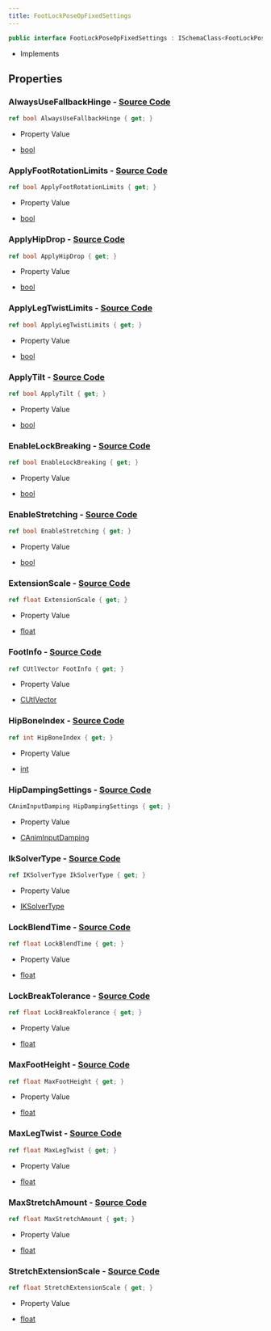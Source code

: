 ```yaml
---
title: FootLockPoseOpFixedSettings
---
```


```csharp
public interface FootLockPoseOpFixedSettings : ISchemaClass<FootLockPoseOpFixedSettings>, ISchemaField, ISchemaClass, INativeHandle
```

- Implements

## Properties

### **AlwaysUseFallbackHinge** - [Source Code](https://github.com/swiftly-solution/swiftlys2/blob/main/managed/src/SwiftlyS2.Generated/Schemas/Interfaces/FootLockPoseOpFixedSettings.cs#L29)

```csharp
ref bool AlwaysUseFallbackHinge { get; }
```

- Property Value

- [bool](https://learn.microsoft.com/dotnet/api/system.boolean)

### **ApplyFootRotationLimits** - [Source Code](https://github.com/swiftly-solution/swiftlys2/blob/main/managed/src/SwiftlyS2.Generated/Schemas/Interfaces/FootLockPoseOpFixedSettings.cs#L31)

```csharp
ref bool ApplyFootRotationLimits { get; }
```

- Property Value

- [bool](https://learn.microsoft.com/dotnet/api/system.boolean)

### **ApplyHipDrop** - [Source Code](https://github.com/swiftly-solution/swiftlys2/blob/main/managed/src/SwiftlyS2.Generated/Schemas/Interfaces/FootLockPoseOpFixedSettings.cs#L27)

```csharp
ref bool ApplyHipDrop { get; }
```

- Property Value

- [bool](https://learn.microsoft.com/dotnet/api/system.boolean)

### **ApplyLegTwistLimits** - [Source Code](https://github.com/swiftly-solution/swiftlys2/blob/main/managed/src/SwiftlyS2.Generated/Schemas/Interfaces/FootLockPoseOpFixedSettings.cs#L33)

```csharp
ref bool ApplyLegTwistLimits { get; }
```

- Property Value

- [bool](https://learn.microsoft.com/dotnet/api/system.boolean)

### **ApplyTilt** - [Source Code](https://github.com/swiftly-solution/swiftlys2/blob/main/managed/src/SwiftlyS2.Generated/Schemas/Interfaces/FootLockPoseOpFixedSettings.cs#L25)

```csharp
ref bool ApplyTilt { get; }
```

- Property Value

- [bool](https://learn.microsoft.com/dotnet/api/system.boolean)

### **EnableLockBreaking** - [Source Code](https://github.com/swiftly-solution/swiftlys2/blob/main/managed/src/SwiftlyS2.Generated/Schemas/Interfaces/FootLockPoseOpFixedSettings.cs#L41)

```csharp
ref bool EnableLockBreaking { get; }
```

- Property Value

- [bool](https://learn.microsoft.com/dotnet/api/system.boolean)

### **EnableStretching** - [Source Code](https://github.com/swiftly-solution/swiftlys2/blob/main/managed/src/SwiftlyS2.Generated/Schemas/Interfaces/FootLockPoseOpFixedSettings.cs#L47)

```csharp
ref bool EnableStretching { get; }
```

- Property Value

- [bool](https://learn.microsoft.com/dotnet/api/system.boolean)

### **ExtensionScale** - [Source Code](https://github.com/swiftly-solution/swiftlys2/blob/main/managed/src/SwiftlyS2.Generated/Schemas/Interfaces/FootLockPoseOpFixedSettings.cs#L37)

```csharp
ref float ExtensionScale { get; }
```

- Property Value

- [float](https://learn.microsoft.com/dotnet/api/system.single)

### **FootInfo** - [Source Code](https://github.com/swiftly-solution/swiftlys2/blob/main/managed/src/SwiftlyS2.Generated/Schemas/Interfaces/FootLockPoseOpFixedSettings.cs#L17)

```csharp
ref CUtlVector FootInfo { get; }
```

- Property Value

- [CUtlVector](/docs/api/)

### **HipBoneIndex** - [Source Code](https://github.com/swiftly-solution/swiftlys2/blob/main/managed/src/SwiftlyS2.Generated/Schemas/Interfaces/FootLockPoseOpFixedSettings.cs#L21)

```csharp
ref int HipBoneIndex { get; }
```

- Property Value

- [int](https://learn.microsoft.com/dotnet/api/system.int32)

### **HipDampingSettings** - [Source Code](https://github.com/swiftly-solution/swiftlys2/blob/main/managed/src/SwiftlyS2.Generated/Schemas/Interfaces/FootLockPoseOpFixedSettings.cs#L19)

```csharp
CAnimInputDamping HipDampingSettings { get; }
```

- Property Value

- [CAnimInputDamping](/docs/api/shared/schemadefinitions/caniminputdamping)

### **IkSolverType** - [Source Code](https://github.com/swiftly-solution/swiftlys2/blob/main/managed/src/SwiftlyS2.Generated/Schemas/Interfaces/FootLockPoseOpFixedSettings.cs#L23)

```csharp
ref IKSolverType IkSolverType { get; }
```

- Property Value

- [IKSolverType](/docs/api/shared/schemadefinitions/iksolvertype)

### **LockBlendTime** - [Source Code](https://github.com/swiftly-solution/swiftlys2/blob/main/managed/src/SwiftlyS2.Generated/Schemas/Interfaces/FootLockPoseOpFixedSettings.cs#L45)

```csharp
ref float LockBlendTime { get; }
```

- Property Value

- [float](https://learn.microsoft.com/dotnet/api/system.single)

### **LockBreakTolerance** - [Source Code](https://github.com/swiftly-solution/swiftlys2/blob/main/managed/src/SwiftlyS2.Generated/Schemas/Interfaces/FootLockPoseOpFixedSettings.cs#L43)

```csharp
ref float LockBreakTolerance { get; }
```

- Property Value

- [float](https://learn.microsoft.com/dotnet/api/system.single)

### **MaxFootHeight** - [Source Code](https://github.com/swiftly-solution/swiftlys2/blob/main/managed/src/SwiftlyS2.Generated/Schemas/Interfaces/FootLockPoseOpFixedSettings.cs#L35)

```csharp
ref float MaxFootHeight { get; }
```

- Property Value

- [float](https://learn.microsoft.com/dotnet/api/system.single)

### **MaxLegTwist** - [Source Code](https://github.com/swiftly-solution/swiftlys2/blob/main/managed/src/SwiftlyS2.Generated/Schemas/Interfaces/FootLockPoseOpFixedSettings.cs#L39)

```csharp
ref float MaxLegTwist { get; }
```

- Property Value

- [float](https://learn.microsoft.com/dotnet/api/system.single)

### **MaxStretchAmount** - [Source Code](https://github.com/swiftly-solution/swiftlys2/blob/main/managed/src/SwiftlyS2.Generated/Schemas/Interfaces/FootLockPoseOpFixedSettings.cs#L49)

```csharp
ref float MaxStretchAmount { get; }
```

- Property Value

- [float](https://learn.microsoft.com/dotnet/api/system.single)

### **StretchExtensionScale** - [Source Code](https://github.com/swiftly-solution/swiftlys2/blob/main/managed/src/SwiftlyS2.Generated/Schemas/Interfaces/FootLockPoseOpFixedSettings.cs#L51)

```csharp
ref float StretchExtensionScale { get; }
```

- Property Value

- [float](https://learn.microsoft.com/dotnet/api/system.single)

